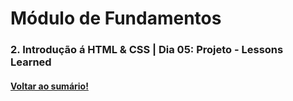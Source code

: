 # Módulo de Fundamentos   
### 2. Introdução á HTML & CSS  |  Dia 05: Projeto - Lessons Learned
#### [Voltar ao sumário!](https://github.com/hiagoisoppo/trybe_exercicios/tree/main)